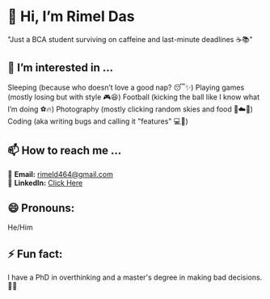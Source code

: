 # 👋 Hi, I’m Rimel Das  
"Just a BCA student surviving on caffeine and last-minute deadlines ☕📚" 

## 👀 I’m interested in ...  
Sleeping (because who doesn’t love a good nap? 😴✨)
Playing games (mostly losing but with style 🎮😆)
Football (kicking the ball like I know what I’m doing ⚽🔥)
Photography (mostly clicking random skies and food 📸☁️🍕)
Coding (aka writing bugs and calling it "features" 💻🐞)



 

## 📫 How to reach me ...  
📧 **Email:** rimeld464@gmail.com  
🔗 **LinkedIn:** [Click Here](https://bit.ly/3EUY5Ke)  

## 😄 Pronouns:  
He/Him  

## ⚡ Fun fact:  
 I have a PhD in overthinking and a master's degree in making bad decisions. 🤔🙃





